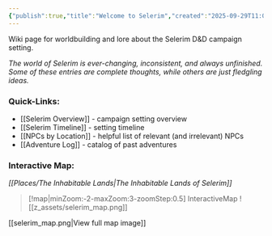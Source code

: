 ```yaml
---
{"publish":true,"title":"Welcome to Selerim","created":"2025-09-29T11:06:14.000-04:00","modified":"2025-10-17T14:21:28.840-04:00","cssclasses":""}
---
```


Wiki page for worldbuilding and lore about the Selerim D&D campaign setting.

*The world of Selerim is ever-changing, inconsistent, and always unfinished. Some of these entries are complete thoughts, while others are just fledgling ideas.*

### Quick-Links:
- [[Selerim Overview]] - campaign setting overview
- [[Selerim Timeline]] - setting timeline
- [[NPCs by Location]] - helpful list of relevant (and irrelevant) NPCs
- [[Adventure Log]] - catalog of past adventures

### Interactive Map:
*[[Places/The Inhabitable Lands\|The Inhabitable Lands of Selerim]]*
> [!map|minZoom:-2-maxZoom:3-zoomStep:0.5] InteractiveMap
> ![[z_assets/selerim_map.png]]

[[selerim_map.png|View full map image]]